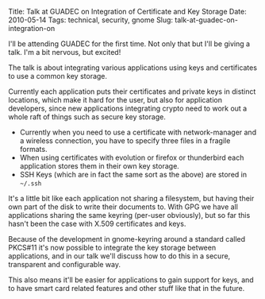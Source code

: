 Title: Talk at GUADEC on Integration of Certificate and Key Storage
Date: 2010-05-14
Tags: technical, security, gnome
Slug: talk-at-guadec-on-integration-on

I'll be attending GUADEC for the first time. Not only that but I'll be
giving a talk. I'm a bit nervous, but excited!

The talk is about integrating various
applications using keys and certificates to use a common key
storage.





  






Currently each application puts their
certificates and private keys in distinct locations, which make it hard
for the user, but also for application developers, since new
applications integrating crypto need to work out a whole raft of things
such as secure key storage.





-   Currently when you need to use a
    certificate with network-manager and a wireless connection, you have
    to specify three files in a fragile formats.
-   When using certificates with
    evolution or firefox or thunderbird each application stores them in
    their own key storage.
-   SSH Keys (which are in fact the same
    sort as the above) are stored in `~/.ssh`



It's a little bit like each application
not sharing a filesystem, but having their own part of the disk to write
their documents to. With GPG we have all applications sharing the same
keyring (per-user obviously), but so far this hasn't been the case with
X.509 certificates and keys.





  






Because of the development in
gnome-keyring around a standard called PKCS\#11 it's now possible to
integrate the key storage between applications, and in our talk we'll
discuss how to do this in a secure, transparent and configurable
way.







  






This also means it'll be easier for
applications to gain support for keys, and to have smart card related
features and other stuff like that in the future.</span>




